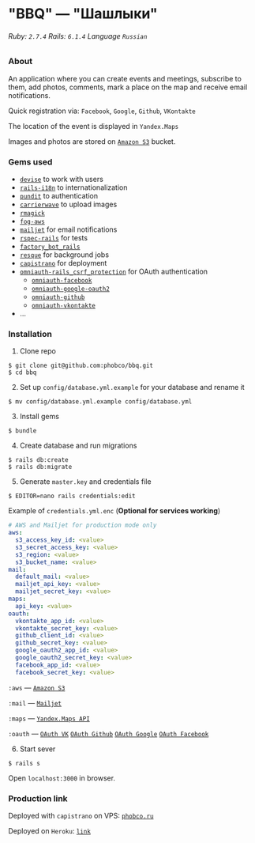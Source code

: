 # "BBQ" — "Шашлыки"

###### Ruby: `2.7.4` Rails: `6.1.4` Language `Russian`

### About

An application where you can create events and meetings, subscribe to them, add photos, comments, mark a place on the map and receive email notifications.

Quick registration via: `Facebook`, `Google`, `Github`, `VKontakte`

The location of the event is displayed in `Yandex.Maps`

Images and photos are stored on [`Amazon S3`](https://aws.amazon.com/s3/) bucket.

### Gems used

- [`devise`](https://github.com/heartcombo/devise) to work with users
- [`rails-i18n`](https://github.com/svenfuchs/rails-i18n) to internationalization
- [`pundit`](https://github.com/varvet/pundit) to authentication
- [`carrierwave`](https://github.com/carrierwaveuploader/carrierwave) to upload images
- [`rmagick`](https://github.com/rmagick/rmagick)
- [`fog-aws`](https://github.com/fog/fog-aws)
- [`mailjet`](https://github.com/mailjet/mailjet-gem) for email notifications
- [`rspec-rails`](https://github.com/rspec/rspec-rails) for tests
- [`factory_bot_rails`](https://github.com/thoughtbot/factory_bot_rails)
- [`resque`](https://github.com/resque/resque) for background jobs
- [`capistrano`](https://github.com/capistrano/capistrano) for deployment
- [`omniauth-rails_csrf_protection`](https://github.com/cookpad/omniauth-rails_csrf_protection) for OAuth authentication
  - [`omniauth-facebook`](https://github.com/simi/omniauth-facebook)
  - [`omniauth-google-oauth2`](https://github.com/zquestz/omniauth-google-oauth2)
  - [`omniauth-github`](https://github.com/omniauth/omniauth-github)
  - [`omniauth-vkontakte`](https://github.com/mamantoha/omniauth-vkontakte)
- ...

### Installation

1. Clone repo
```
$ git clone git@github.com:phobco/bbq.git
$ cd bbq
```

2. Set up `config/database.yml.example` for your database and rename it
```
$ mv config/database.yml.example config/database.yml
```

3. Install gems
```
$ bundle
```

4. Create database and run migrations
```
$ rails db:create
$ rails db:migrate
```

5. Generate `master.key` and credentials file
```
$ EDITOR=nano rails credentials:edit
```

Example of `credentials.yml.enc` (**Optional for services working**)
```yml
# AWS and Mailjet for production mode only
aws:
  s3_access_key_id: <value>
  s3_secret_access_key: <value>
  s3_region: <value>
  s3_bucket_name: <value>
mail:
  default_mail: <value>
  mailjet_api_key: <value>
  mailjet_secret_key: <value>
maps:
  api_key: <value>
oauth:
  vkontakte_app_id: <value>
  vkontakte_secret_key: <value>
  github_client_id: <value>
  github_secret_key: <value>
  google_oauth2_app_id: <value>
  google_oauth2_secret_key: <value>
  facebook_app_id: <value>
  facebook_secret_key: <value>
```

`:aws` — [`Amazon S3`](https://aws.amazon.com/s3/)

`:mail` — [`Mailjet`](https://www.mailjet.com/)

`:maps` — [`Yandex.Maps API`](https://yandex.ru/dev/maps)

`:oauth` — [`OAuth VK`](https://dev.vk.com/) [`OAuth Github`](https://developer.github.com/) [`OAuth Google`](https://developers.google.com/identity/protocols/oauth2) [`OAuth Facebook`](https://developers.facebook.com/)

6. Start sever
```
$ rails s
```

Open `localhost:3000` in browser.

### Production link

Deployed with `capistrano`  on VPS: [`phobco.ru`](https://phobco.ru/)

Deployed on `Heroku`: [`link`](https://bbq-phobco.herokuapp.com/)
